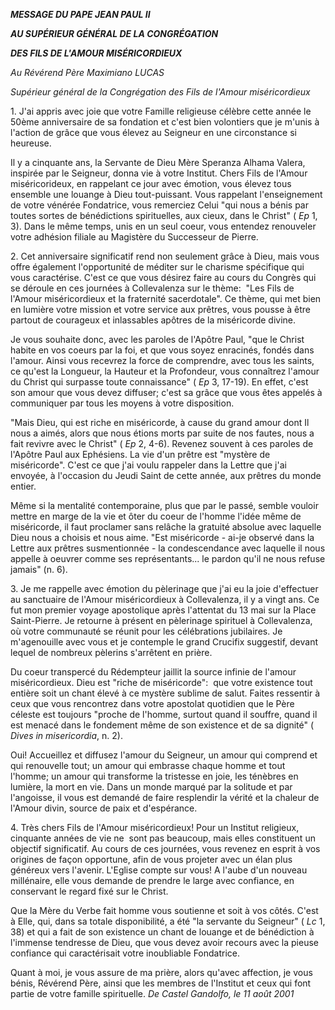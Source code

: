 ***MESSAGE DU PAPE JEAN PAUL II***

***AU SUPÉRIEUR GÉNÉRAL DE LA CONGRÉGATION***

***DES FILS DE L'AMOUR MISÉRICORDIEUX***

*Au Révérend Père Maximiano LUCAS*

*Supérieur général de la Congrégation des Fils de l'Amour miséricordieux*

1. J'ai appris avec joie que votre Famille religieuse célèbre cette année le 50ème anniversaire de sa fondation et c'est bien volontiers que je m'unis à l'action de grâce que vous élevez au Seigneur en une circonstance si heureuse.

Il y a cinquante ans, la Servante de Dieu Mère Speranza Alhama Valera, inspirée par le Seigneur, donna vie à votre Institut. Chers Fils de l'Amour miséricorideux, en rappelant ce jour avec émotion, vous élevez tous ensemble une louange à Dieu tout-puissant. Vous rappelant l'enseignement de votre vénérée Fondatrice, vous remerciez Celui "qui nous a bénis par toutes sortes de bénédictions spirituelles, aux cieux, dans le Christ" (
*Ep* 1, 3). Dans le même temps, unis en un seul coeur, vous entendez renouveler votre adhésion filiale au Magistère du Successeur de Pierre.

2. Cet anniversaire significatif rend non seulement grâce à Dieu, mais vous offre également l'opportunité de méditer sur le charisme spécifique qui vous caractérise. C'est ce que vous désirez faire au cours du Congrès qui se déroule en ces journées à Collevalenza sur le thème:  "Les Fils de l'Amour miséricordieux et la fraternité sacerdotale". Ce thème, qui met bien en lumière votre mission et votre service aux prêtres, vous pousse à être partout de courageux et inlassables apôtres de la miséricorde divine.

Je vous souhaite donc, avec les paroles de l'Apôtre Paul, "que le Christ habite en vos coeurs par la foi, et que vous soyez enracinés, fondés dans l'amour. Ainsi vous recevrez la force de comprendre, avec tous les saints, ce qu'est la Longueur, la Hauteur et la Profondeur, vous connaîtrez l'amour du Christ qui surpasse toute connaissance" ( *Ep* 3, 17-19). En effet, c'est son amour que vous devez diffuser; c'est sa grâce que vous êtes appelés à communiquer par tous les moyens à votre disposition.

"Mais Dieu, qui est riche en miséricorde, à cause du grand amour dont Il nous a aimés, alors que nous étions morts par suite de nos fautes, nous a fait revivre avec le Christ" ( *Ep* 2, 4-6). Revenez souvent à ces paroles de l'Apôtre Paul aux Ephésiens. La vie d'un prêtre est "mystère de miséricorde". C'est ce que j'ai voulu rappeler dans la Lettre que j'ai envoyée, à l'occasion du Jeudi Saint de cette année, aux prêtres du monde entier.

Même si la mentalité contemporaine, plus que par le passé, semble vouloir mettre en marge de la vie et ôter du coeur de l'homme l'idée même de miséricorde, il faut proclamer sans relâche la gratuité absolue avec laquelle Dieu nous a choisis et nous aime. "Est miséricorde - ai-je observé dans la Lettre aux prêtres susmentionnée - la condescendance avec laquelle il nous appelle à oeuvrer comme ses représentants... le pardon qu'il ne nous refuse jamais" (n. 6).

3. Je me rappelle avec émotion du pèlerinage que j'ai eu la joie d'effectuer au sanctuaire de l'Amour miséricordieux à Collevalenza, il y a vingt ans. Ce fut mon premier voyage apostolique après l'attentat du 13 mai sur la Place Saint-Pierre. Je retourne à présent en pèlerinage spirituel à Collevalenza, où votre communauté se réunit pour les célébrations jubilaires. Je m'agenouille avec vous et je contemple le grand Crucifix suggestif, devant lequel de nombreux pèlerins s'arrêtent en prière.

Du coeur transpercé du Rédempteur jaillit la source infinie de l'amour miséricordieux. Dieu est "riche de miséricorde":  que votre existence tout entière soit un chant élevé à ce mystère sublime de salut. Faites ressentir à ceux que vous rencontrez dans votre apostolat quotidien que le Père céleste est toujours "proche de l'homme, surtout quand il souffre, quand il est menacé dans le fondement même de son existence et de sa dignité" ( *Dives in misericordia*, n. 2).

Oui! Accueillez et diffusez l'amour du Seigneur, un amour qui comprend et qui renouvelle tout; un amour qui embrasse chaque homme et tout l'homme; un amour qui transforme la tristesse en joie, les ténèbres en lumière, la mort en vie. Dans un monde marqué par la solitude et par l'angoisse, il vous est demandé de faire resplendir la vérité et la chaleur de l'Amour divin, source de paix et d'espérance.

4. Très chers Fils de l'Amour miséricordieux! Pour un Institut religieux, cinquante années de vie ne  sont pas beaucoup, mais elles constituent un objectif significatif. Au cours de ces journées, vous revenez en esprit à vos origines de façon opportune, afin de vous projeter avec un élan plus généreux vers l'avenir. L'Eglise compte sur vous! A l'aube d'un nouveau millénaire, elle vous demande de prendre le large avec confiance, en conservant le regard fixé sur le Christ.

Que la Mère du Verbe fait homme vous soutienne et soit à vos côtés. C'est à Elle, qui, dans sa totale disponibilité, a été "la servante du Seigneur" ( *Lc* 1, 38) et qui a fait de son existence un chant de louange et de bénédiction à l'immense tendresse de Dieu, que vous devez avoir recours avec la pieuse confiance qui caractérisait votre inoubliable Fondatrice.

Quant à moi, je vous assure de ma prière, alors qu'avec affection, je vous bénis, Révérend Père, ainsi que les membres de l'Institut et ceux qui font partie de votre famille spirituelle. *De Castel Gandolfo, le 11 août 2001*